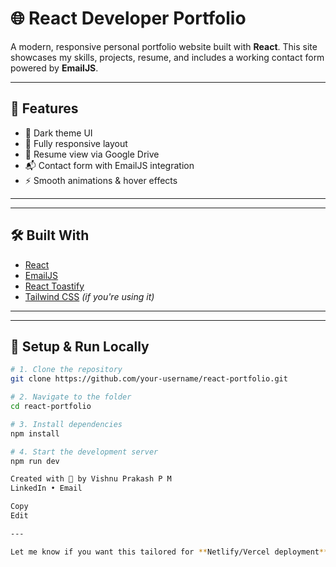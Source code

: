 # 🌐 React Developer Portfolio

A modern, responsive personal portfolio website built with **React**. This site showcases my skills, projects, resume, and includes a working contact form powered by **EmailJS**.

---

## 🚀 Features

- 🌙 Dark theme UI
- 📱 Fully responsive layout
- 📄 Resume view via Google Drive
- 📬 Contact form with EmailJS integration
- ⚡ Smooth animations & hover effects

---

---

## 🛠️ Built With

- [React](https://reactjs.org/)
- [EmailJS](https://www.emailjs.com/)
- [React Toastify](https://fkhadra.github.io/react-toastify/)
- [Tailwind CSS](https://tailwindcss.com/) *(if you're using it)*

---

---

## 🔧 Setup & Run Locally

```bash
# 1. Clone the repository
git clone https://github.com/your-username/react-portfolio.git

# 2. Navigate to the folder
cd react-portfolio

# 3. Install dependencies
npm install

# 4. Start the development server
npm run dev

Created with 💙 by Vishnu Prakash P M
LinkedIn • Email

Copy
Edit

---

Let me know if you want this tailored for **Netlify/Vercel deployment**, or help adding your actual resume, projects, or screenshots!
